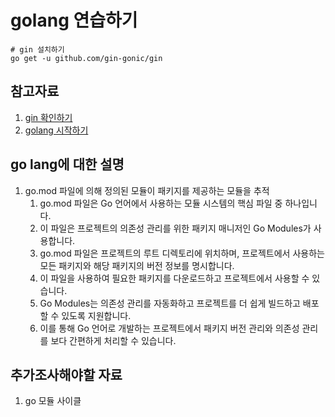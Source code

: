 # golang 연습하기

```shell
# gin 설치하기
go get -u github.com/gin-gonic/gin
```

## 참고자료

1. [gin 확인하기](https://gin-gonic.com/ko-kr/docs/quickstart/)
2. [golang 시작하기](https://wooiljeong.github.io/go/go-tutorial-01/)

## go lang에 대한 설명

1. go.mod 파일에 의해 정의된 모듈이 패키지를 제공하는 모듈을 추적
   1. go.mod 파일은 Go 언어에서 사용하는 모듈 시스템의 핵심 파일 중 하나입니다. 
   2. 이 파일은 프로젝트의 의존성 관리를 위한 패키지 매니저인 Go Modules가 사용합니다. 
   2. go.mod 파일은 프로젝트의 루트 디렉토리에 위치하며, 프로젝트에서 사용하는 모든 패키지와 해당 패키지의 버전 정보를 명시합니다. 
   3. 이 파일을 사용하여 필요한 패키지를 다운로드하고 프로젝트에서 사용할 수 있습니다. 
   3. Go Modules는 의존성 관리를 자동화하고 프로젝트를 더 쉽게 빌드하고 배포할 수 있도록 지원합니다. 
   4. 이를 통해 Go 언어로 개발하는 프로젝트에서 패키지 버전 관리와 의존성 관리를 보다 간편하게 처리할 수 있습니다.

## 추가조사해야할 자료

1. go 모듈 사이클